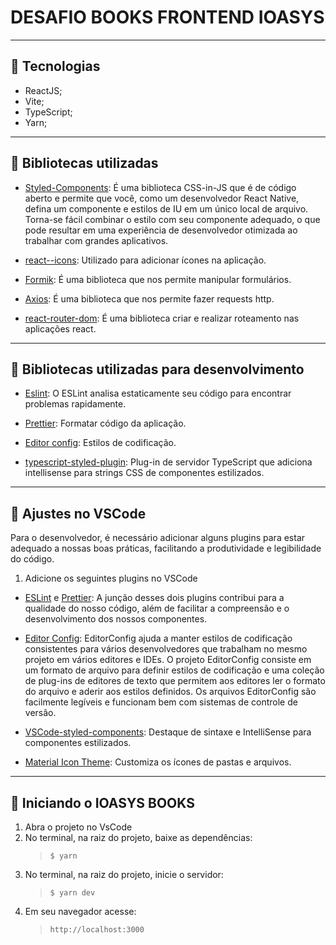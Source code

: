
# DESAFIO BOOKS FRONTEND IOASYS

---

## 💬 Tecnologias

  - ReactJS;
  - Vite;
  - TypeScript;
  - Yarn;

  ---

## 💬 Bibliotecas utilizadas

  - [Styled-Components](https://styled-components.com/docs/basics):
    É uma biblioteca CSS-in-JS que é de código aberto e permite que você, como um desenvolvedor React Native, defina um componente e estilos de IU em um único local de arquivo. Torna-se fácil combinar o estilo com seu componente adequado, o que pode resultar em uma experiência de desenvolvedor otimizada ao trabalhar com grandes aplicativos.

  - [react--icons](https://react-icons.github.io/react-icons/):
    Utilizado para adicionar ícones na aplicação.

  - [Formik](https://formik.org/docs/guides/react-native):
    É uma biblioteca que nos permite manipular formulários.

  - [Axios](https://github.com/axios/axios):
    É uma biblioteca que nos permite fazer requests http.
  
  - [react-router-dom](https://v5.reactrouter.com/web/guides/quick-start):
    É uma biblioteca criar e realizar roteamento nas aplicações react.

  ---

## 💬 Bibliotecas utilizadas para desenvolvimento

  - [Eslint](https://eslint.org/):
    O ESLint analisa estaticamente seu código para encontrar problemas rapidamente.

  - [Prettier](https://prettier.io/):
    Formatar código da aplicação.

  - [Editor config](https://editorconfig.org/):
    Estilos de codificação.

  - [typescript-styled-plugin](https://github.com/microsoft/typescript-styled-plugin):
    Plug-in de servidor TypeScript que adiciona intellisense para strings CSS de componentes estilizados.

  ---

## 💬 Ajustes no VSCode

Para o desenvolvedor, é necessário adicionar alguns plugins para estar adequado a nossas boas práticas, facilitando a produtividade e legibilidade do código.

1. Adicione os seguintes plugins no VSCode

- [ESLint](https://marketplace.visualstudio.com/items?itemName=dbaeumer.vscode-eslint) e [Prettier](https://marketplace.visualstudio.com/items?itemName=esbenp.prettier-vscode): A junção desses dois plugins contribui para a qualidade do nosso código, além de facilitar a compreensão e o desenvolvimento dos nossos componentes.


- [Editor Config](https://editorconfig.org/): EditorConfig ajuda a manter estilos de codificação consistentes para vários desenvolvedores que trabalham no mesmo projeto em vários editores e IDEs. O projeto EditorConfig consiste em um formato de arquivo para definir estilos de codificação e uma coleção de plug-ins de editores de texto que permitem aos editores ler o formato do arquivo e aderir aos estilos definidos. Os arquivos EditorConfig são facilmente legíveis e funcionam bem com sistemas de controle de versão.

- [VSCode-styled-components](https://github.com/styled-components/styled-components): Destaque de sintaxe e IntelliSense para componentes estilizados.

- [Material Icon Theme](https://marketplace.visualstudio.com/items?itemName=PKief.material-icon-theme): Customiza os ícones de pastas e arquivos.
---

## 🚀 Iniciando o IOASYS BOOKS

1. Abra o projeto no VsCode
2. No terminal, na raiz do projeto, baixe as dependências:
	> `$ yarn`
3. No terminal, na raiz do projeto, inicie o servidor:
    > `$ yarn dev`
4. Em seu navegador acesse:
    > `http://localhost:3000`


